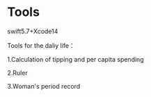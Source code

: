 # Tools
swift5.7+Xcode14

Tools for the daliy life：

1.Calculation of tipping and per capita spending

2.Ruler

3.Woman's period record
